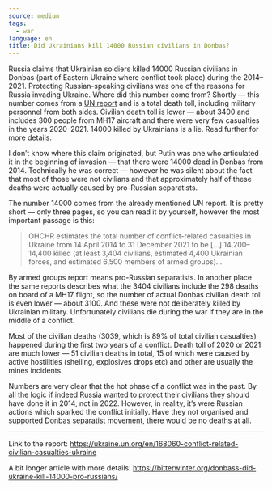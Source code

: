 ```yaml
---
source: medium
tags:
  - war
language: en
title: Did Ukrainians kill 14000 Russian civilians in Donbas?
---
```


Russia claims that Ukrainian soldiers killed 14000 Russian civilians in Donbas (part of Eastern Ukraine where conflict took place) during the 2014–2021. 
Protecting Russian-speaking civilians was one of the reasons for Russia invading Ukraine. 
Where did this number come from? 
Shortly — this number comes from a [UN report](https://ukraine.un.org/en/168060-conflict-related-civilian-casualties-ukraine) and is a total death toll, including military personnel from both sides. 
Civilian death toll is lower — about 3400 and includes 300 people from MH17 aircraft and there were very few casualties in the years 2020–2021. 
14000 killed by Ukrainians is a lie. 
Read further for more details.

I don’t know where this claim originated, but Putin was one who articulated it in the beginning of invasion — that there were 14000 dead in Donbas from 2014. 
Technically he was correct — however he was silent about the fact that most of those were not civilians and that approximately half of these deaths were actually caused by pro-Russian separatists.

The number 14000 comes from the already mentioned UN report. 
It is pretty short — only three pages, so you can read it by yourself, however the most important passage is this:

> OHCHR estimates the total number of conflict-related casualties in Ukraine from 14 April 2014 to 31 December 2021 to be […] 14,200–14,400 killed (at least 3,404 civilians, estimated 4,400 Ukrainian forces, and estimated 6,500 members of armed groups)…

By armed groups report means pro-Russian separatists. 
In another place the same reports describes what the 3404 civilians include the 298 deaths on board of a MH17 flight, so the number of actual Donbas civilian death toll is even lower — about 3100. 
And these were not deliberately killed by Ukrainian military. 
Unfortunately civilians die during the war if they are in the middle of a conflict.

Most of the civilian deaths (3039, which is 89% of total civilian casualties) happened during the first two years of a conflict. 
Death toll of 2020 or 2021 are much lower — 51 civilian deaths in total, 15 of which were caused by active hostilities (shelling, explosives drops etc) and other are usually the mines incidents.

Numbers are very clear that the hot phase of a conflict was in the past. 
By all the logic if indeed Russia wanted to protect their civilians they should have done it in 2014, not in 2022. 
However, in reality, it’s were Russian actions which sparked the conflict initially. 
Have they not organised and supported Donbas separatist movement, there would be no deaths at all.

---

Link to the report: https://ukraine.un.org/en/168060-conflict-related-civilian-casualties-ukraine

A bit longer article with more details: https://bitterwinter.org/donbass-did-ukraine-kill-14000-pro-russians/

